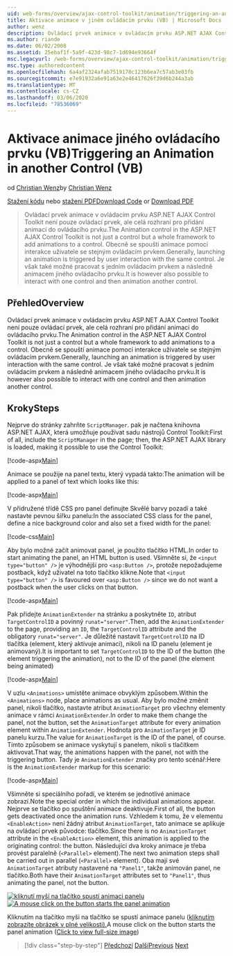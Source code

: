 ```yaml
---
uid: web-forms/overview/ajax-control-toolkit/animation/triggering-an-animation-in-another-control-vb
title: Aktivace animace v jiném ovládacím prvku (VB) | Microsoft Docs
author: wenz
description: Ovládací prvek animace v ovládacím prvku ASP.NET AJAX Control Toolkit není pouze ovládací prvek, ale celá rozhraní pro přidání animací do ovládacího prvku. Obecně se spouští...
ms.author: riande
ms.date: 06/02/2008
ms.assetid: 25ebaf1f-5a9f-423d-98c7-1d694e93664f
msc.legacyurl: /web-forms/overview/ajax-control-toolkit/animation/triggering-an-animation-in-another-control-vb
msc.type: authoredcontent
ms.openlocfilehash: 6a4af2324afab7519170c123b6ea7c57ab3e03fb
ms.sourcegitcommit: e7e91932a6e91a63e2e46417626f39d6b244a3ab
ms.translationtype: MT
ms.contentlocale: cs-CZ
ms.lasthandoff: 03/06/2020
ms.locfileid: "78536069"
---
```

# <a name="triggering-an-animation-in-another-control-vb"></a><span data-ttu-id="00b0b-104">Aktivace animace jiného ovládacího prvku (VB)</span><span class="sxs-lookup"><span data-stu-id="00b0b-104">Triggering an Animation in another Control (VB)</span></span>

<span data-ttu-id="00b0b-105">od [Christian Wenz](https://github.com/wenz)</span><span class="sxs-lookup"><span data-stu-id="00b0b-105">by [Christian Wenz](https://github.com/wenz)</span></span>

<span data-ttu-id="00b0b-106">[Stažení kódu](https://download.microsoft.com/download/f/9/a/f9a26acd-8df4-4484-8a18-199e4598f411/Animation8.vb.zip) nebo [stažení PDF](https://download.microsoft.com/download/6/7/1/6718d452-ff89-4d3f-a90e-c74ec2d636a3/animation8VB.pdf)</span><span class="sxs-lookup"><span data-stu-id="00b0b-106">[Download Code](https://download.microsoft.com/download/f/9/a/f9a26acd-8df4-4484-8a18-199e4598f411/Animation8.vb.zip) or [Download PDF](https://download.microsoft.com/download/6/7/1/6718d452-ff89-4d3f-a90e-c74ec2d636a3/animation8VB.pdf)</span></span>

> <span data-ttu-id="00b0b-107">Ovládací prvek animace v ovládacím prvku ASP.NET AJAX Control Toolkit není pouze ovládací prvek, ale celá rozhraní pro přidání animací do ovládacího prvku.</span><span class="sxs-lookup"><span data-stu-id="00b0b-107">The Animation control in the ASP.NET AJAX Control Toolkit is not just a control but a whole framework to add animations to a control.</span></span> <span data-ttu-id="00b0b-108">Obecně se spouští animace pomocí interakce uživatele se stejným ovládacím prvkem.</span><span class="sxs-lookup"><span data-stu-id="00b0b-108">Generally, launching an animation is triggered by user interaction with the same control.</span></span> <span data-ttu-id="00b0b-109">Je však také možné pracovat s jedním ovládacím prvkem a následně animacem jiného ovládacího prvku.</span><span class="sxs-lookup"><span data-stu-id="00b0b-109">It is however also possible to interact with one control and then animation another control.</span></span>

## <a name="overview"></a><span data-ttu-id="00b0b-110">Přehled</span><span class="sxs-lookup"><span data-stu-id="00b0b-110">Overview</span></span>

<span data-ttu-id="00b0b-111">Ovládací prvek animace v ovládacím prvku ASP.NET AJAX Control Toolkit není pouze ovládací prvek, ale celá rozhraní pro přidání animací do ovládacího prvku.</span><span class="sxs-lookup"><span data-stu-id="00b0b-111">The Animation control in the ASP.NET AJAX Control Toolkit is not just a control but a whole framework to add animations to a control.</span></span> <span data-ttu-id="00b0b-112">Obecně se spouští animace pomocí interakce uživatele se stejným ovládacím prvkem.</span><span class="sxs-lookup"><span data-stu-id="00b0b-112">Generally, launching an animation is triggered by user interaction with the same control.</span></span> <span data-ttu-id="00b0b-113">Je však také možné pracovat s jedním ovládacím prvkem a následně animacem jiného ovládacího prvku.</span><span class="sxs-lookup"><span data-stu-id="00b0b-113">It is however also possible to interact with one control and then animation another control.</span></span>

## <a name="steps"></a><span data-ttu-id="00b0b-114">Kroky</span><span class="sxs-lookup"><span data-stu-id="00b0b-114">Steps</span></span>

<span data-ttu-id="00b0b-115">Nejprve do stránky zahrňte `ScriptManager`. pak je načtena knihovna ASP.NET AJAX, která umožňuje používat sadu nástrojů Control Toolkit:</span><span class="sxs-lookup"><span data-stu-id="00b0b-115">First of all, include the `ScriptManager` in the page; then, the ASP.NET AJAX library is loaded, making it possible to use the Control Toolkit:</span></span>

[!code-aspx[Main](triggering-an-animation-in-another-control-vb/samples/sample1.aspx)]

<span data-ttu-id="00b0b-116">Animace se použije na panel textu, který vypadá takto:</span><span class="sxs-lookup"><span data-stu-id="00b0b-116">The animation will be applied to a panel of text which looks like this:</span></span>

[!code-aspx[Main](triggering-an-animation-in-another-control-vb/samples/sample2.aspx)]

<span data-ttu-id="00b0b-117">V přidružené třídě CSS pro panel definujte Skvělé barvy pozadí a také nastavte pevnou šířku panelu:</span><span class="sxs-lookup"><span data-stu-id="00b0b-117">In the associated CSS class for the panel, define a nice background color and also set a fixed width for the panel:</span></span>

[!code-css[Main](triggering-an-animation-in-another-control-vb/samples/sample3.css)]

<span data-ttu-id="00b0b-118">Aby bylo možné začít animovat panel, je použito tlačítko HTML.</span><span class="sxs-lookup"><span data-stu-id="00b0b-118">In order to start animating the panel, an HTML button is used.</span></span> <span data-ttu-id="00b0b-119">Všimněte si, že `<input type="button" />` je výhodnější pro `<asp:Button />`, protože nepožadujeme postback, když uživatel na toto tlačítko klikne.</span><span class="sxs-lookup"><span data-stu-id="00b0b-119">Note that `<input type="button" />` is favoured over `<asp:Button />` since we do not want a postback when the user clicks on that button.</span></span>

[!code-aspx[Main](triggering-an-animation-in-another-control-vb/samples/sample4.aspx)]

<span data-ttu-id="00b0b-120">Pak přidejte `AnimationExtender` na stránku a poskytněte `ID`, atribut `TargetControlID` a povinný `runat="server"`.</span><span class="sxs-lookup"><span data-stu-id="00b0b-120">Then, add the `AnimationExtender` to the page, providing an `ID`, the `TargetControlID` attribute and the obligatory `runat="server"`.</span></span> <span data-ttu-id="00b0b-121">Je důležité nastavit `TargetControlID` na ID tlačítka (element, který aktivuje animaci), nikoli na ID panelu (element je animovaný).</span><span class="sxs-lookup"><span data-stu-id="00b0b-121">It is important to set `TargetControlID` to the ID of the button (the element triggering the animation), not to the ID of the panel (the element being animated)</span></span>

[!code-aspx[Main](triggering-an-animation-in-another-control-vb/samples/sample5.aspx)]

<span data-ttu-id="00b0b-122">V uzlu `<Animations>` umístěte animace obvyklým způsobem.</span><span class="sxs-lookup"><span data-stu-id="00b0b-122">Within the `<Animations>` node, place animations as usual.</span></span> <span data-ttu-id="00b0b-123">Aby bylo možné změnit panel, nikoli tlačítko, nastavte atribut `AnimationTarget` pro všechny elementy animace v rámci `AnimationExtender`.</span><span class="sxs-lookup"><span data-stu-id="00b0b-123">In order to make them change the panel, not the button, set the `AnimationTarget` attribute for every animation element within `AnimationExtender`.</span></span> <span data-ttu-id="00b0b-124">Hodnota pro `AnimationTarget` je ID panelu kurzu.</span><span class="sxs-lookup"><span data-stu-id="00b0b-124">The value for `AnimationTarget` is the ID of the panel, of course.</span></span> <span data-ttu-id="00b0b-125">Tímto způsobem se animace vyskytují s panelem, nikoli s tlačítkem aktivovat.</span><span class="sxs-lookup"><span data-stu-id="00b0b-125">That way, the animations happen with the panel, not with the triggering button.</span></span> <span data-ttu-id="00b0b-126">Tady je `AnimationExtender` značky pro tento scénář:</span><span class="sxs-lookup"><span data-stu-id="00b0b-126">Here is the `AnimationExtender` markup for this scenario:</span></span>

[!code-aspx[Main](triggering-an-animation-in-another-control-vb/samples/sample6.aspx)]

<span data-ttu-id="00b0b-127">Všimněte si speciálního pořadí, ve kterém se jednotlivé animace zobrazí.</span><span class="sxs-lookup"><span data-stu-id="00b0b-127">Note the special order in which the individual animations appear.</span></span> <span data-ttu-id="00b0b-128">Nejprve se tlačítko po spuštění animace deaktivuje.</span><span class="sxs-lookup"><span data-stu-id="00b0b-128">First of all, the button gets deactivated once the animation runs.</span></span> <span data-ttu-id="00b0b-129">Vzhledem k tomu, že v elementu `<EnableAction>` není žádný atribut `AnimationTarget`, tato animace se aplikuje na ovládací prvek původce: tlačítko.</span><span class="sxs-lookup"><span data-stu-id="00b0b-129">Since there is no `AnimationTarget` attribute in the `<EnableAction>` element, this animation is applied to the originating control: the button.</span></span> <span data-ttu-id="00b0b-130">Následující dva kroky animace je třeba provést paralelně (`<Parallel>` element).</span><span class="sxs-lookup"><span data-stu-id="00b0b-130">The next two animation steps shall be carried out in parallel (`<Parallel>` element).</span></span> <span data-ttu-id="00b0b-131">Oba mají své `AnimationTarget` atributy nastavené na `"Panel1"`, takže animován panel, ne tlačítko.</span><span class="sxs-lookup"><span data-stu-id="00b0b-131">Both have their `AnimationTarget` attributes set to `"Panel1"`, thus animating the panel, not the button.</span></span>

<span data-ttu-id="00b0b-132">[![kliknutí myší na tlačítko spustí animaci panelu](triggering-an-animation-in-another-control-vb/_static/image2.png)](triggering-an-animation-in-another-control-vb/_static/image1.png)</span><span class="sxs-lookup"><span data-stu-id="00b0b-132">[![A mouse click on the button starts the panel animation](triggering-an-animation-in-another-control-vb/_static/image2.png)](triggering-an-animation-in-another-control-vb/_static/image1.png)</span></span>

<span data-ttu-id="00b0b-133">Kliknutím na tlačítko myši na tlačítko se spustí animace panelu ([kliknutím zobrazíte obrázek v plné velikosti).](triggering-an-animation-in-another-control-vb/_static/image3.png)</span><span class="sxs-lookup"><span data-stu-id="00b0b-133">A mouse click on the button starts the panel animation ([Click to view full-size image](triggering-an-animation-in-another-control-vb/_static/image3.png))</span></span>

> [!div class="step-by-step"]
> <span data-ttu-id="00b0b-134">[Předchozí](disabling-actions-during-animation-vb.md)
> [Další](modifying-animations-from-the-server-side-vb.md)</span><span class="sxs-lookup"><span data-stu-id="00b0b-134">[Previous](disabling-actions-during-animation-vb.md)
[Next](modifying-animations-from-the-server-side-vb.md)</span></span>
